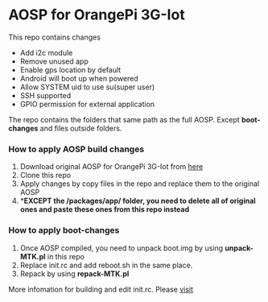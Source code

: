 # AOSP for OrangePi 3G-Iot

This repo contains changes
- Add i2c module
- Remove unused app
- Enable gps location by default
- Android will boot up when powered
- Allow SYSTEM uid to use su(super user)
- SSH supported
- GPIO permission for external application

The repo contains the folders that same path as the full AOSP. Except **boot-changes** and files outside folders.

### How to apply AOSP build changes

1. Download original AOSP for OrangePi 3G-Iot from [here](https://mega.nz/#F!q8xQXZBQ!CXsQgfR2JaFsttTtBT_GMQ!ewpRRKLC)
2. Clone this repo
3. Apply changes by copy files in the repo and replace them to the original AOSP
4. ***EXCEPT the /packages/app/ folder, you need to delete all of original ones and paste these ones from this repo instead**

### How to apply boot-changes

1. Once AOSP compiled, you need to unpack boot.img by using **unpack-MTK.pl** in this repo
2. Replace init.rc and add reboot.sh in the same place.
3. Repack by using **repack-MTK.pl**

More infomation for building and edit init.rc. Please [visit](https://confluence.rfcx.org/display/RD/How+to+compile+Android+for+Orange+Pi+3G-IoT)

